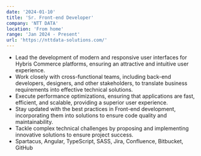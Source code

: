 ```yaml
---
date: '2024-01-10'
title: 'Sr. Front-end Developer'
company: 'NTT DATA'
location: 'From home'
range: 'Jan 2024 - Present'
url: 'https://nttdata-solutions.com/'
---
```


- Lead the development of modern and responsive user interfaces for Hybris Commerce platforms, ensuring an attractive and intuitive user experience.
- Work closely with cross-functional teams, including back-end developers, designers, and other stakeholders, to translate business requirements into effective technical solutions.
- Execute performance optimizations, ensuring that applications are fast, efficient, and scalable, providing a superior user experience.
- Stay updated with the best practices in Front-end development, incorporating them into solutions to ensure code quality and maintainability.
- Tackle complex technical challenges by proposing and implementing innovative solutions to ensure project success.
- Spartacus, Angular, TypeScript, SASS, Jira, Confluence, Bitbucket, GitHub
